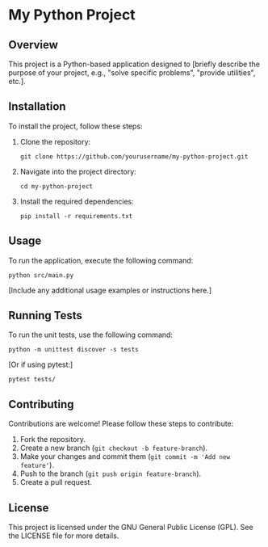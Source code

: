 # My Python Project

## Overview
This project is a Python-based application designed to [briefly describe the purpose of your project, e.g., "solve specific problems", "provide utilities", etc.]. 

## Installation
To install the project, follow these steps:

1. Clone the repository:
   ```
   git clone https://github.com/yourusername/my-python-project.git
   ```
2. Navigate into the project directory:
   ```
   cd my-python-project
   ```
3. Install the required dependencies:
   ```
   pip install -r requirements.txt
   ```

## Usage
To run the application, execute the following command:
```
python src/main.py
```
[Include any additional usage examples or instructions here.]

## Running Tests
To run the unit tests, use the following command:
```
python -m unittest discover -s tests
```
[Or if using pytest:]
```
pytest tests/
```

## Contributing
Contributions are welcome! Please follow these steps to contribute:

1. Fork the repository.
2. Create a new branch (`git checkout -b feature-branch`).
3. Make your changes and commit them (`git commit -m 'Add new feature'`).
4. Push to the branch (`git push origin feature-branch`).
5. Create a pull request.

## License
This project is licensed under the GNU General Public License (GPL). See the LICENSE file for more details.